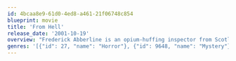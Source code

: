 ```yaml
---
id: 4bcaa8e9-61d0-4ed8-a461-21f06748c854
blueprint: movie
title: 'From Hell'
release_date: '2001-10-19'
overview: "Frederick Abberline is an opium-huffing inspector from Scotland Yard who falls for one of Jack the Ripper's prostitute targets in this Hughes brothers adaption of a graphic novel that posits the Ripper's true identity."
genres: '[{"id": 27, "name": "Horror"}, {"id": 9648, "name": "Mystery"}, {"id": 53, "name": "Thriller"}]'
---
```


